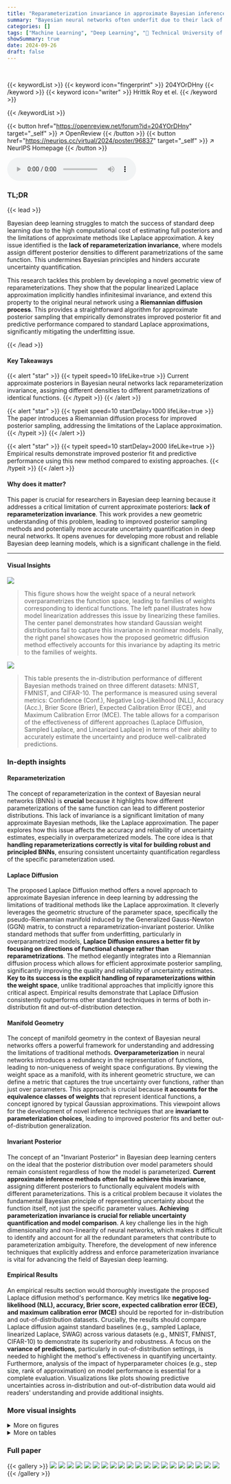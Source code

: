 ```yaml
---
title: "Reparameterization invariance in approximate Bayesian inference"
summary: "Bayesian neural networks often underfit due to their lack of reparameterization invariance; this paper introduces a Riemannian diffusion process to improve posterior sampling and enhance predictive pe..."
categories: []
tags: ["Machine Learning", "Deep Learning", "🏢 Technical University of Denmark",]
showSummary: true
date: 2024-09-26
draft: false
---
```


<br>

{{< keywordList >}}
{{< keyword icon="fingerprint" >}} 204YOrDHny {{< /keyword >}}
{{< keyword icon="writer" >}} Hrittik Roy et el. {{< /keyword >}}
 
{{< /keywordList >}}

{{< button href="https://openreview.net/forum?id=204YOrDHny" target="_self" >}}
↗ OpenReview
{{< /button >}}
{{< button href="https://neurips.cc/virtual/2024/poster/96837" target="_self" >}}
↗ NeurIPS Homepage
{{< /button >}}


<audio controls>
    <source src="https://ai-paper-reviewer.com/204YOrDHny/podcast.wav" type="audio/wav">
    Your browser does not support the audio element.
</audio>


### TL;DR


{{< lead >}}

Bayesian deep learning struggles to match the success of standard deep learning due to the high computational cost of estimating full posteriors and the limitations of approximate methods like Laplace approximation.  A key issue identified is the **lack of reparameterization invariance**, where models assign different posterior densities to different parametrizations of the same function. This undermines Bayesian principles and hinders accurate uncertainty quantification.

This research tackles this problem by developing a novel geometric view of reparameterizations.  They show that the popular linearized Laplace approximation implicitly handles infinitesimal invariance, and extend this property to the original neural network using a **Riemannian diffusion process**. This provides a straightforward algorithm for approximate posterior sampling that empirically demonstrates improved posterior fit and predictive performance compared to standard Laplace approximations, significantly mitigating the underfitting issue. 

{{< /lead >}}


#### Key Takeaways

{{< alert "star" >}}
{{< typeit speed=10 lifeLike=true >}} Current approximate posteriors in Bayesian neural networks lack reparameterization invariance, assigning different densities to different parametrizations of identical functions. {{< /typeit >}}
{{< /alert >}}

{{< alert "star" >}}
{{< typeit speed=10 startDelay=1000 lifeLike=true >}} The paper introduces a Riemannian diffusion process for improved posterior sampling, addressing the limitations of the Laplace approximation. {{< /typeit >}}
{{< /alert >}}

{{< alert "star" >}}
{{< typeit speed=10 startDelay=2000 lifeLike=true >}} Empirical results demonstrate improved posterior fit and predictive performance using this new method compared to existing approaches. {{< /typeit >}}
{{< /alert >}}

#### Why does it matter?
This paper is crucial for researchers in Bayesian deep learning because it addresses a critical limitation of current approximate posteriors: **lack of reparameterization invariance**.  This work provides a new geometric understanding of this problem, leading to improved posterior sampling methods and potentially more accurate uncertainty quantification in deep neural networks.  It opens avenues for developing more robust and reliable Bayesian deep learning models, which is a significant challenge in the field.

------
#### Visual Insights



![](https://ai-paper-reviewer.com/204YOrDHny/figures_1_1.jpg)

> This figure shows how the weight space of a neural network overparametrizes the function space, leading to families of weights corresponding to identical functions.  The left panel illustrates how model linearization addresses this issue by linearizing these families.  The center panel demonstrates how standard Gaussian weight distributions fail to capture this invariance in nonlinear models. Finally, the right panel showcases how the proposed geometric diffusion method effectively accounts for this invariance by adapting its metric to the families of weights.





![](https://ai-paper-reviewer.com/204YOrDHny/tables_7_1.jpg)

> This table presents the in-distribution performance of different Bayesian methods trained on three different datasets: MNIST, FMNIST, and CIFAR-10.  The performance is measured using several metrics: Confidence (Conf.), Negative Log-Likelihood (NLL), Accuracy (Acc.), Brier Score (Brier), Expected Calibration Error (ECE), and Maximum Calibration Error (MCE).  The table allows for a comparison of the effectiveness of different approaches (Laplace Diffusion, Sampled Laplace, and Linearized Laplace) in terms of their ability to accurately estimate the uncertainty and produce well-calibrated predictions.





### In-depth insights


#### Reparameterization
The concept of reparameterization in the context of Bayesian neural networks (BNNs) is **crucial** because it highlights how different parameterizations of the same function can lead to different posterior distributions.  This lack of invariance is a significant limitation of many approximate Bayesian methods, like the Laplace approximation. The paper explores how this issue affects the accuracy and reliability of uncertainty estimates, especially in overparameterized models. The core idea is that **handling reparameterizations correctly is vital for building robust and principled BNNs**, ensuring consistent uncertainty quantification regardless of the specific parameterization used.

#### Laplace Diffusion
The proposed Laplace Diffusion method offers a novel approach to approximate Bayesian inference in deep learning by addressing the limitations of traditional methods like the Laplace approximation.  It cleverly leverages the geometric structure of the parameter space, specifically the pseudo-Riemannian manifold induced by the Generalized Gauss-Newton (GGN) matrix, to construct a reparametrization-invariant posterior. Unlike standard methods that suffer from underfitting, particularly in overparametrized models, **Laplace Diffusion ensures a better fit by focusing on directions of functional change rather than reparametrizations**.  The method elegantly integrates into a Riemannian diffusion process which allows for efficient approximate posterior sampling, significantly improving the quality and reliability of uncertainty estimates.  **Key to its success is the explicit handling of reparameterizations within the weight space**, unlike traditional approaches that implicitly ignore this critical aspect. Empirical results demonstrate that Laplace Diffusion consistently outperforms other standard techniques in terms of both in-distribution fit and out-of-distribution detection.

#### Manifold Geometry
The concept of manifold geometry in the context of Bayesian neural networks offers a powerful framework for understanding and addressing the limitations of traditional methods.  **Overparameterization** in neural networks introduces a redundancy in the representation of functions, leading to non-uniqueness of weight space configurations.  By viewing the weight space as a manifold, with its inherent geometric structure, we can define a metric that captures the true uncertainty over functions, rather than just over parameters. This approach is crucial because **it accounts for the equivalence classes of weights** that represent identical functions, a concept ignored by typical Gaussian approximations.  This viewpoint allows for the development of novel inference techniques that are **invariant to parameterization choices**, leading to improved posterior fits and better out-of-distribution generalization.

#### Invariant Posterior
The concept of an "Invariant Posterior" in Bayesian deep learning centers on the ideal that the posterior distribution over model parameters should remain consistent regardless of how the model is parameterized.  **Current approximate inference methods often fail to achieve this invariance**, assigning different posteriors to functionally equivalent models with different parameterizations. This is a critical problem because it violates the fundamental Bayesian principle of representing uncertainty about the function itself, not just the specific parameter values.  **Achieving parameterization invariance is crucial for reliable uncertainty quantification and model comparison**.  A key challenge lies in the high dimensionality and non-linearity of neural networks, which makes it difficult to identify and account for all the redundant parameters that contribute to parameterization ambiguity.  Therefore, the development of new inference techniques that explicitly address and enforce parameterization invariance is vital for advancing the field of Bayesian deep learning.

#### Empirical Results
An empirical results section would thoroughly investigate the proposed Laplace diffusion method's performance.  Key metrics like **negative log-likelihood (NLL), accuracy, Brier score, expected calibration error (ECE), and maximum calibration error (MCE)** should be reported for in-distribution and out-of-distribution datasets.  Crucially, the results should compare Laplace diffusion against standard baselines (e.g., sampled Laplace, linearized Laplace, SWAG) across various datasets (e.g., MNIST, FMNIST, CIFAR-10) to demonstrate its superiority and robustness.  A focus on the **variance of predictions**, particularly in out-of-distribution settings, is needed to highlight the method's effectiveness in quantifying uncertainty.  Furthermore, analysis of the impact of hyperparameter choices (e.g., step size, rank of approximation) on model performance is essential for a complete evaluation.  Visualizations like plots showing predictive uncertainties across in-distribution and out-of-distribution data would aid readers' understanding and provide additional insights.


### More visual insights

<details>
<summary>More on figures
</summary>


![](https://ai-paper-reviewer.com/204YOrDHny/figures_1_2.jpg)

> This figure shows the decomposition of the function space into two subspaces: the kernel subspace, representing reparameterizations, and the non-kernel subspace, representing functional changes. The Laplace approximation (top left) underfits because it assigns significant probability mass to the kernel subspace. Linearizing the Laplace approximation (top middle) helps to reduce the underfitting. The Laplace diffusion method (top right) further improves the fit by concentrating the probability mass on the non-kernel subspace. The bottom row shows the kernel and non-kernel contributions separately for each of the three methods.


![](https://ai-paper-reviewer.com/204YOrDHny/figures_3_1.jpg)

> This figure illustrates the concept of reparameterization invariance in the context of neural networks.  The left panel shows that linearizing a neural network collapses families of weights that represent the same function into a single point. The center panel demonstrates that a standard Gaussian distribution over weights fails to capture the redundancy inherent in the overparameterization.  The right panel shows that a novel Riemannian diffusion method proposed in this paper addresses this issue by adapting the distribution over weights to the geometry of the function space, better capturing the equivalence between different sets of weights representing the same function.


![](https://ai-paper-reviewer.com/204YOrDHny/figures_3_2.jpg)

> The figure shows the training accuracy for different methods (Laplace Diffusion, Linearised Laplace, and Sampled Laplace) plotted against the rank of the Generalized Gauss-Newton (GGN) matrix.  As the rank of the GGN increases (meaning there are fewer redundant parameters), the underfitting problem observed in Sampled Laplace decreases, while Laplace Diffusion shows consistently high accuracy. This supports the paper's hypothesis that underfitting in Sampled Laplace is due to insufficient handling of reparameterizations, which are linked to the kernel (null space) of the GGN. A higher rank GGN signifies a smaller kernel, leading to less underfitting.


![](https://ai-paper-reviewer.com/204YOrDHny/figures_8_1.jpg)

> This figure presents benchmark results for Rotated MNIST, comparing the performance of Laplace Diffusion, Sampled Laplace, and Linearised Laplace.  It shows that Sampled Laplace severely underfits, even without rotation, while Laplace Diffusion consistently outperforms the other methods across various metrics (NLL, ECE, Accuracy).  The results for FMNIST and CIFAR-10 datasets are detailed further in Appendix E.3.2.


![](https://ai-paper-reviewer.com/204YOrDHny/figures_19_1.jpg)

> The figure shows the eigenvalues of the Generalized Gauss-Newton (GGN) matrix for a convolutional neural network trained on the MNIST dataset. The eigenvalues are plotted against their index, demonstrating a rapid decay in magnitude.  This indicates that a significant portion of the GGN's information is concentrated in a small number of principal components, suggesting the possibility of low-rank approximations of the GGN for computational efficiency.


![](https://ai-paper-reviewer.com/204YOrDHny/figures_21_1.jpg)

> This figure shows a comparison of uncertainty estimations from three different Bayesian approximation methods: Sampled Laplace, Linearized Laplace, and Laplace Diffusion. Each method is evaluated based on its full uncertainty, kernel uncertainty, and non-kernel uncertainty.  The results are visualized as contour plots, showing how the different methods capture uncertainty in the input space of a Gaussian mixture classification problem. The black dots represent data points from the Gaussian mixture, and the color gradients illustrate the magnitude of uncertainty. The figure helps to explain how the Laplace approximation methods suffer from an underfitting issue, particularly in the non-kernel direction. The Laplace diffusion method is shown to provide a more accurate representation of uncertainty, particularly by capturing the uncertainty in the non-kernel direction more accurately. This underfitting issue in the other approaches is attributed to their insufficient handling of reparameterizations.


![](https://ai-paper-reviewer.com/204YOrDHny/figures_23_1.jpg)

> This figure illustrates how the weight space of a neural network overparameterizes the function space.  In the linear case (left), model linearization effectively linearizes families of weights corresponding to the same function. However, for non-linear models (center, right), the Gaussian weight distributions don't adapt well to these families. The paper's proposed geometric diffusion method (right) addresses this issue by incorporating the geometry of the parameter space, thus achieving reparameterization invariance as depicted by the gray ellipses.


![](https://ai-paper-reviewer.com/204YOrDHny/figures_24_1.jpg)

> This figure illustrates the concept of reparameterization invariance in the context of Bayesian neural networks.  The left panel shows how linearizing a model simplifies the weight space, making different weight settings that represent the same function collapse into single points. The center panel demonstrates how a standard Gaussian distribution in weight space (nonlinear model) fails to capture this invariance, resulting in assigning different posterior densities to different parametrizations of the same function.  The right panel shows how the proposed Riemannian diffusion method correctly adapts to this geometry, exhibiting invariance to reparameterizations, and resulting in a posterior that reflects uncertainty over functions rather than parameters.


</details>




<details>
<summary>More on tables
</summary>


![](https://ai-paper-reviewer.com/204YOrDHny/tables_7_2.jpg)
> This table presents the out-of-distribution Area Under the Receiver Operating Characteristic curve (AUROC) for several Bayesian deep learning methods.  The models were trained on MNIST, FMNIST, and CIFAR-10 datasets and tested on a variety of out-of-distribution datasets to evaluate their ability to generalize to unseen data.  The AUROC scores indicate the performance of each method in distinguishing between in-distribution and out-of-distribution samples.

![](https://ai-paper-reviewer.com/204YOrDHny/tables_22_1.jpg)
> This table presents the in-distribution performance of different Bayesian methods on three benchmark datasets: MNIST, Fashion-MNIST, and CIFAR-10.  The performance is evaluated using several metrics: Confidence, Accuracy, Negative Log-Likelihood (NLL), Brier Score, Expected Calibration Error (ECE), and Maximum Calibration Error (MCE).  The results show how different methods compare in terms of calibration, accuracy, and predictive uncertainty within the training distribution.

![](https://ai-paper-reviewer.com/204YOrDHny/tables_22_2.jpg)
> This table presents a comparison of different Bayesian methods (Laplace diffusion, Sampled Laplace, Linearised Laplace, SWAG, Last-Layer Laplace, Diagonal Laplace, and MAP) in terms of their in-distribution performance.  The metrics used to evaluate performance include Confidence, Negative Log-Likelihood (NLL), Accuracy (Acc), Brier Score (Brier), Expected Calibration Error (ECE), and Maximum Calibration Error (MCE). The results are shown for three different datasets: MNIST, FMNIST, and CIFAR-10, allowing for a comparison of method performance across various datasets.

![](https://ai-paper-reviewer.com/204YOrDHny/tables_22_3.jpg)
> This table presents the in-distribution performance of different Bayesian methods trained on three datasets: MNIST, FMNIST, and CIFAR-10.  The performance is evaluated using several metrics: Confidence (Conf.), Negative Log-Likelihood (NLL), Accuracy (Acc.), Brier score (Brier), Expected Calibration Error (ECE), and Maximum Calibration Error (MCE).  Lower values are better for NLL, Brier, ECE, and MCE, while higher values are better for Conf. and Acc.  The table allows for a comparison of the performance of Laplace Diffusion (the proposed method) against other approaches like Sampled Laplace, Linearised Laplace, etc.

![](https://ai-paper-reviewer.com/204YOrDHny/tables_23_1.jpg)
> This table presents the out-of-distribution Area Under the Receiver Operating Characteristic curve (AUROC) for different Bayesian methods tested on MNIST, FMNIST, and CIFAR-10 datasets.  AUROC is a metric that measures the ability of a classifier to distinguish between in-distribution and out-of-distribution data. Higher AUROC values indicate better performance. The table shows that the proposed Laplace diffusion method generally outperforms other methods in this out-of-distribution setting.

![](https://ai-paper-reviewer.com/204YOrDHny/tables_24_1.jpg)
> This table presents the out-of-distribution Area Under the Receiver Operating Characteristic curve (AUROC) performance for three different datasets: MNIST, Fashion-MNIST (FMNIST), and CIFAR-10.  The AUROC metric is used to evaluate the performance of different methods in distinguishing between in-distribution and out-of-distribution samples.  Higher AUROC values are indicative of better performance.  The table compares the Laplace diffusion method with other methods, such as sampled Laplace and linearized Laplace.

![](https://ai-paper-reviewer.com/204YOrDHny/tables_24_2.jpg)
> This table presents the results of out-of-distribution AUROC performance using different methods.  The AUROC (Area Under the Receiver Operating Characteristic curve) is a metric to evaluate the performance of binary classification.  Higher values indicate better performance. The table compares the Laplace diffusion method with sampled Laplace, linearized Laplace, SWAG, last-layer Laplace, diagonal Laplace, and MAP (Maximum a Posteriori) across various out-of-distribution datasets (MNIST, FMNIST, EMNIST, KMNIST, CIFAR-10, CIFAR-100, SVHN).  This allows for comparison of the different methods' ability to generalize beyond the training distribution.

</details>




### Full paper

{{< gallery >}}
<img src="https://ai-paper-reviewer.com/204YOrDHny/1.png" class="grid-w50 md:grid-w33 xl:grid-w25" />
<img src="https://ai-paper-reviewer.com/204YOrDHny/2.png" class="grid-w50 md:grid-w33 xl:grid-w25" />
<img src="https://ai-paper-reviewer.com/204YOrDHny/3.png" class="grid-w50 md:grid-w33 xl:grid-w25" />
<img src="https://ai-paper-reviewer.com/204YOrDHny/4.png" class="grid-w50 md:grid-w33 xl:grid-w25" />
<img src="https://ai-paper-reviewer.com/204YOrDHny/5.png" class="grid-w50 md:grid-w33 xl:grid-w25" />
<img src="https://ai-paper-reviewer.com/204YOrDHny/6.png" class="grid-w50 md:grid-w33 xl:grid-w25" />
<img src="https://ai-paper-reviewer.com/204YOrDHny/7.png" class="grid-w50 md:grid-w33 xl:grid-w25" />
<img src="https://ai-paper-reviewer.com/204YOrDHny/8.png" class="grid-w50 md:grid-w33 xl:grid-w25" />
<img src="https://ai-paper-reviewer.com/204YOrDHny/9.png" class="grid-w50 md:grid-w33 xl:grid-w25" />
<img src="https://ai-paper-reviewer.com/204YOrDHny/10.png" class="grid-w50 md:grid-w33 xl:grid-w25" />
<img src="https://ai-paper-reviewer.com/204YOrDHny/11.png" class="grid-w50 md:grid-w33 xl:grid-w25" />
<img src="https://ai-paper-reviewer.com/204YOrDHny/12.png" class="grid-w50 md:grid-w33 xl:grid-w25" />
<img src="https://ai-paper-reviewer.com/204YOrDHny/13.png" class="grid-w50 md:grid-w33 xl:grid-w25" />
<img src="https://ai-paper-reviewer.com/204YOrDHny/14.png" class="grid-w50 md:grid-w33 xl:grid-w25" />
<img src="https://ai-paper-reviewer.com/204YOrDHny/15.png" class="grid-w50 md:grid-w33 xl:grid-w25" />
<img src="https://ai-paper-reviewer.com/204YOrDHny/16.png" class="grid-w50 md:grid-w33 xl:grid-w25" />
<img src="https://ai-paper-reviewer.com/204YOrDHny/17.png" class="grid-w50 md:grid-w33 xl:grid-w25" />
<img src="https://ai-paper-reviewer.com/204YOrDHny/18.png" class="grid-w50 md:grid-w33 xl:grid-w25" />
<img src="https://ai-paper-reviewer.com/204YOrDHny/19.png" class="grid-w50 md:grid-w33 xl:grid-w25" />
<img src="https://ai-paper-reviewer.com/204YOrDHny/20.png" class="grid-w50 md:grid-w33 xl:grid-w25" />
{{< /gallery >}}
